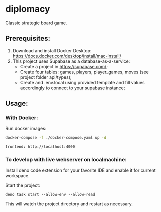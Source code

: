 # diplomacy

Classic strategic board game.

## Prerequisites:

1. Download and install Docker Desktop: https://docs.docker.com/desktop/install/mac-install/
2. This project uses Supabase as a database-as-a-service:
   * Create a project in https://supabase.com/;
   * Create four tables: games, players, player_games, moves (see project folder api/types);
   * Create and .env.local using provided template and fill values accordingly to connect to your supabase instance;


## Usage:
### With Docker:

Run docker images:

```bash
docker-compose -f ./docker-compose.yaml up -d

frontend: http://localhost:4000
```

### To develop with live webserver on localmachine:

Install deno code extension for your favorite IDE and enable it for current workspace.

Start the project:

```
deno task start --allow-env --allow-read
```

This will watch the project directory and restart as necessary.
